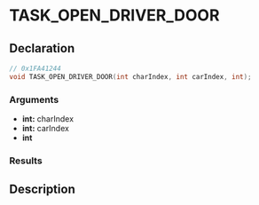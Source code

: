 # TASK_OPEN_DRIVER_DOOR

## Declaration
```cpp
// 0x1FA41244
void TASK_OPEN_DRIVER_DOOR(int charIndex, int carIndex, int);
```

### Arguments
- **int:** charIndex
- **int:** carIndex
- **int**

### Results

## Description
